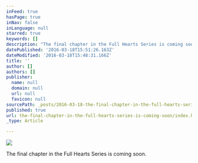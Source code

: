 ```yaml
---
inFeed: true
hasPage: true
inNav: false
inLanguage: null
starred: true
keywords: []
description: "The final chapter in the Full Hearts Series is coming soon.\_"
datePublished: '2016-03-18T15:51:26.163Z'
dateModified: '2016-03-18T15:48:31.166Z'
title: ''
author: []
authors: []
publisher:
  name: null
  domain: null
  url: null
  favicon: null
sourcePath: _posts/2016-03-18-the-final-chapter-in-the-full-hearts-series-is-coming-soon.md
published: true
url: the-final-chapter-in-the-full-hearts-series-is-coming-soon/index.html
_type: Article

---
```

![](https://the-grid-user-content.s3-us-west-2.amazonaws.com/ae7c4eea-fcc2-45d5-a8cb-8c4c5f894097.jpg)

The final chapter in the Full Hearts Series is coming soon.